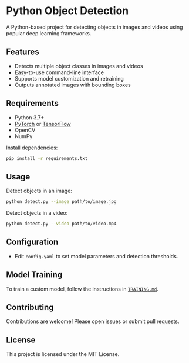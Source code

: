 # Python Object Detection

A Python-based project for detecting objects in images and videos using popular deep learning frameworks.

## Features

- Detects multiple object classes in images and videos
- Easy-to-use command-line interface
- Supports model customization and retraining
- Outputs annotated images with bounding boxes

## Requirements

- Python 3.7+
- [PyTorch](https://pytorch.org/) or [TensorFlow](https://www.tensorflow.org/)
- OpenCV
- NumPy

Install dependencies:

```bash
pip install -r requirements.txt
```

## Usage

Detect objects in an image:

```bash
python detect.py --image path/to/image.jpg
```

Detect objects in a video:

```bash
python detect.py --video path/to/video.mp4
```

## Configuration

- Edit `config.yaml` to set model parameters and detection thresholds.

## Model Training

To train a custom model, follow the instructions in [`TRAINING.md`](TRAINING.md).

## Contributing

Contributions are welcome! Please open issues or submit pull requests.

## License

This project is licensed under the MIT License.